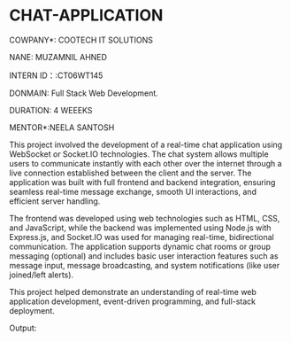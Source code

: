 # CHAT-APPLICATION
COWPANY*: COOTECH IT SOLUTIONS

NANE: MUZAMNIL AHNED

INTERN ID：:CT06WT145

DONMAIN: Full Stack Web Development.

DURATION: 4 WEEEKS

MENTOR*:NEELA SANTOSH

This project involved the development of a real-time chat application using WebSocket or Socket.IO technologies. The chat system allows multiple users to communicate instantly with each other over the internet through a live connection established between the client and the server. The application was built with full frontend and backend integration, ensuring seamless real-time message exchange, smooth UI interactions, and efficient server handling.

The frontend was developed using web technologies such as HTML, CSS, and JavaScript, while the backend was implemented using Node.js with Express.js, and Socket.IO was used for managing real-time, bidirectional communication. The application supports dynamic chat rooms or group messaging (optional) and includes basic user interaction features such as message input, message broadcasting, and system notifications (like user joined/left alerts).

This project helped demonstrate an understanding of real-time web application development, event-driven programming, and full-stack deployment.


Output:
